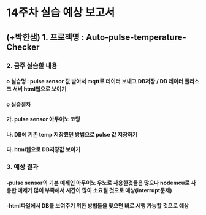 <H1>14주차 실습 예상 보고서 
<H2>(+박한샘) 1. 프로젝명 : Auto-pulse-temperature-Checker

<H3>2. 금주 실습할 내용
<H4>o 실습명 : pulse sensor 값 받아서 mqtt로 데이터 보내고 DB저장 / DB 데이터 플라스크 서버 html웹으로 보이기
<H4>o 실습절차
<H4>가. pulse sensor 아두이노 코딩
<H4>나. DB에 기존 temp 저장했던 방법으로 pulse 값 저장하기
<H4>다. html웹으로 DB저장값 보이기
<H3>3. 예상 결과
<H4>-pulse sensor의 기본 예제인 아두이노 우노로 사용한것들은 많으나 nodemcu로 사용한 예제가 많이 부족해서 시간이 많이 소요될 것으로 예상(interrupt문제)
<H4>-html파일에서 DB를 보여주기 위한 방법들을 찾으면 바로 시행 가능할 것으로 예상


